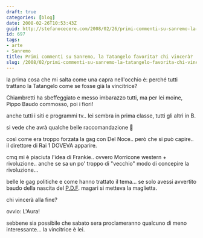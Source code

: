 ```yaml
---
draft: true
categories: [blog]
date: 2008-02-26T10:53:43Z
guid: http://stefanocecere.com/2008/02/26/primi-commenti-su-sanremo-la-tatangelo-favorita-chi-vincera/
id: 697
tags:
- arte
- Sanremo
title: Primi commenti su Sanremo, la Tatangelo favorita? chi vincerà?
slug: /2008/02/primi-commenti-su-sanremo-la-tatangelo-favorita-chi-vincera/
---
```


la prima cosa che mi salta come una capra nell'occhio è: perché tutti trattano la Tatangelo come se fosse già la vincitrice?
  
Chiambretti ha sbeffeggiato e messo imbarazzo tutti, ma per lei moine, Pippo Baudo commosso, poi i fiori!

anche tutti i siti e programmi tv.. lei sembra in prima classe, tutti gli altri in B.
  
si vede che avrà qualche belle raccomandazione 🙂

così come era troppo forzata la gag con Del Noce.. però che si può capire.. il direttore di Rai 1 DOVEVA apparire.

cmq mi è piaciuta l'idea di Frankie.. ovvero Morricone western + rivoluzione.. anche se sa un po' troppo di "vecchio" modo di concepire la rivoluzione…

belle le gag politiche e come hanno trattato il tema… se solo avessi avvertito baudo della nascita del [P.D.F](http://it.youtube.com/watch?v=sAWxtmilOpQ). magari si metteva la maglietta.

chi vincerà alla fine?
  
ovvio: L'Aura!
  
sebbene sia possibile che sabato sera proclameranno qualcuno di meno interessante… la vincitrice è lei.